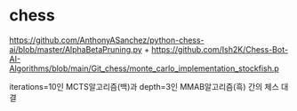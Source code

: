 # chess

https://github.com/AnthonyASanchez/python-chess-ai/blob/master/AlphaBetaPruning.py
+ 
https://github.com/Ish2K/Chess-Bot-AI-Algorithms/blob/main/Git_chess/monte_carlo_implementation_stockfish.p

iterations=10인 MCTS알고리즘(백)과 depth=3인 MMAB알고리즘(흑) 간의 체스 대결
